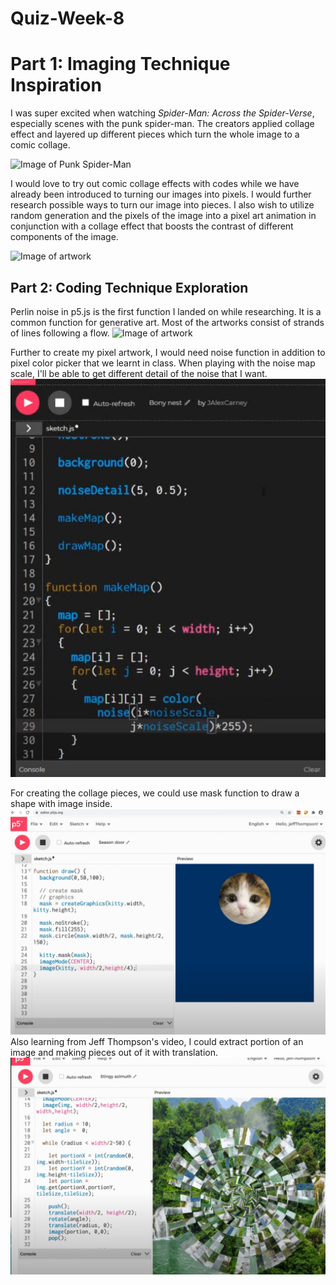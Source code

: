 # Quiz-Week-8


# Part 1: Imaging Technique Inspiration


I was super excited when watching *Spider-Man: Across the Spider-Verse*, especially scenes with the punk spider-man. The creators applied collage effect and layered up different pieces which turn the whole image to a comic collage.

![Image of Punk Spider-Man](https://media.tenor.com/-mLSukQ59cYAAAAC/spider-punk-spider-verse.gif)

I would love to try out comic collage effects with codes while we have already been introduced to turning our images into pixels. I would further research possible ways to turn our image into pieces. I also wish to utilize random generation and the pixels of the image into a pixel art animation in conjunction with a collage effect that boosts the contrast of different components of the image.

![Image of artwork](https://i.pinimg.com/564x/42/ec/91/42ec91c5c984848b3ea602649d8f4225.jpg)

## Part 2: Coding Technique Exploration

Perlin noise in p5.js is the first function I landed on while researching. It is a common function for generative art. Most of the artworks consist of strands of lines following a flow.
![Image of artwork](https://i.pinimg.com/564x/e5/70/cd/e570cdcd0d28ae9e2639f257eb67a1e8.jpg)

Further to create my pixel artwork, I would need noise function in addition to pixel color picker that we learnt in class. When playing with the noise map scale, I'll be able to get different detail of the noise that I want. 
![Screenshot from J Alex Carney's video](images/noise.png)

For creating the collage pieces, we could use mask function to draw a shape with image inside. 
![Screenshot from Jeff Thompson's video](images/mask.png)
Also learning from Jeff Thompson's video, I could extract portion of an image and making pieces out of it with translation.
![Screenshot from Jeff Thompson's video](images/portion.png)
